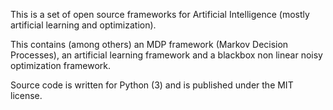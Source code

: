 This is a set of open source frameworks for Artificial Intelligence (mostly
artificial learning and optimization).

This contains (among others) an MDP framework (Markov Decision Processes), an
artificial learning framework and a blackbox non linear noisy optimization
framework.

Source code is written for Python (3) and is published under the MIT license.
